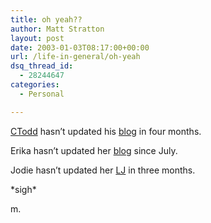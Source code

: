 ```yaml
---
title: oh yeah??
author: Matt Stratton
layout: post
date: 2003-01-03T08:17:00+00:00
url: /life-in-general/oh-yeah
dsq_thread_id:
  - 28244647
categories:
  - Personal

---
```

[CTodd][1] hasn&#8217;t updated his [blog][2] in four months.

Erika hasn&#8217;t updated her [blog][3] since July.

Jodie hasn&#8217;t updated her [LJ][4] in three months.

\*sigh\*

m.

 [1]: https://www.ctodd.org
 [2]: https://ctodd.blogspot.com/
 [3]: https://erikadiva.blogspot.com/
 [4]: https://www.livejournal.com/users/jodiemim/